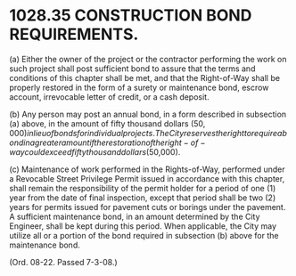 1028.35 CONSTRUCTION BOND REQUIREMENTS.
=======================================

​(a) Either the owner of the project or the contractor performing the
work on such project shall post sufficient bond to assure that the terms
and conditions of this chapter shall be met, and that the Right-of-Way
shall be properly restored in the form of a surety or maintenance bond,
escrow account, irrevocable letter of credit, or a cash deposit.

​(b) Any person may post an annual bond, in a form described in
subsection (a) above, in the amount of fifty thousand dollars ($50,000)
in lieu of bonds for individual projects. The City reserves the right to
require a bond in a greater amount if the restoration of the
right-of-way could exceed fifty thousand dollars ($50,000).

​(c) Maintenance of work performed in the Rights-of-Way, performed under
a Revocable Street Privilege Permit issued in accordance with this
chapter, shall remain the responsibility of the permit holder for a
period of one (1) year from the date of final inspection, except that
period shall be two (2) years for permits issued for pavement cuts or
borings under the pavement. A sufficient maintenance bond, in an amount
determined by the City Engineer, shall be kept during this period. When
applicable, the City may utilize all or a portion of the bond required
in subsection (b) above for the maintenance bond.

(Ord. 08-22. Passed 7-3-08.)

